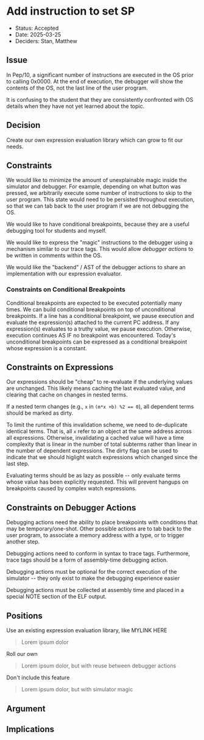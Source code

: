 # Add instruction to set SP
* Status: Accepted
* Date: 2025-03-25
* Deciders: Stan, Matthew

## Issue
In Pep/10, a significant number of instructions are executed in the OS prior to calling 0x0000.
At the end of execution, the debugger will show the contents of the OS, not the last line of the user program.

It is confusing to the student that they are consistently confronted with OS details when they have not yet learned about the topic.


## Decision

Create our own expression evaluation library which can grow to fit our needs.


## Constraints

We would like to minimize the amount of unexplainable magic inside the simulator and debugger.
For example, depending on what button was pressed, we arbitrarily execute some number of instructions to skip to the user program.
This state would need to be persisted throughout execution, so that we can tab back to the user program if we are not debugging the OS.

We would like to have conditional breakpoints, because they are a useful debugging tool for students and myself.

We would like to express the "magic" instructions to the debugger using a mechanism similar to our trace tags.
This would allow *debugger actions* to be written in comments within the OS.

We would like the "backend" / AST of the debugger actions to share an implementation with our expression evaluator.

### Constraints on Conditional Breakpoints
Conditional breakpoints are expected to be executed potentially many times.
We can build conditional breakpoints on top of unconditional breakpoints.
If a line has a conditional breakpoint, we pause execution and evaluate the expression(s) attached to the current PC address.
If any expression(s) evaluates to a truthy value, we pause execution.
Otherwise, execution continues AS IF no breakpoint was encountered.
Today's unconditional breakpoints can be expressed as a conditional breakpoint whose expression is a constant.

## Constraints on Expressions
Our expressions should be "cheap" to re-evaluate if the underlying values are unchanged.
This likely means caching the last evaluated value, and clearing that cache on changes in nested terms.

If a nested term changes (e.g., `x` in `(m*x +b) %2 == 0`), all dependent terms should be marked as dirty.

To limit the runtime of this invalidation scheme, we need to de-duplicate identical terms.
That is, all `x` refer to an object at the same address across all expressions.
Otherwise, invalidating a cached value will have a time complexity that is linear in the number of total subterms rather than linear in the number of dependent expressions.
The dirty flag can be used to indicate that we should higlight watch expressions which changed since the last step.

Evaluating terms should be as lazy as possible -- only evaluate terms whose value has been explicitly requested.
This will prevent hangups on breakpoints caused by complex watch expressions.

## Constraints on Debugger Actions
Debugging actions need the ability to place breakpoints with conditions that may be temporary/one-shot.
Other possible actions are to tab back to the user program, to associate a memory address with a type, or to trigger another step.

Debugging actions need to conform in syntax to trace tags.
Furthermore, trace tags should be a form of assembly-time debugging action.

Debugging actions must be optional for the correct execution of the simulator -- they only exist to make the debugging experience easier

Debugging actions must be collected at assembly time and placed in a special NOTE section of the ELF output.

## Positions
Use an existing expression evaluation library, like MYLINK HERE
> Lorem ipsum dolor

Roll our own
> Lorem ipsum dolor, but with reuse between debugger actions

Don't include this feature
> Lorem ipsum dolor, but with simulator magic

## Argument


## Implications
